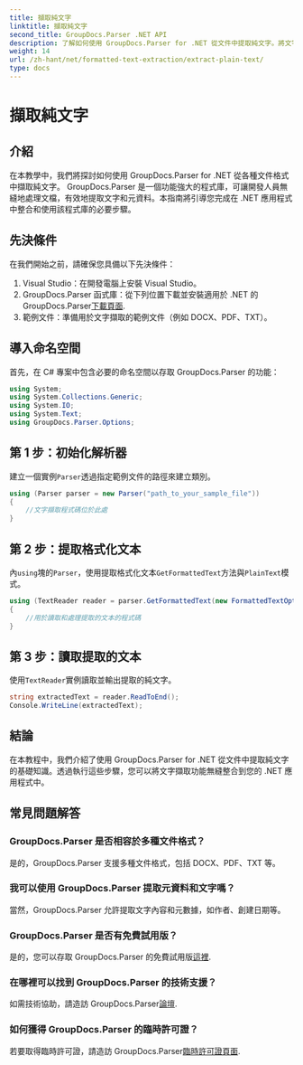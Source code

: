 ```yaml
---
title: 擷取純文字
linktitle: 擷取純文字
second_title: GroupDocs.Parser .NET API
description: 了解如何使用 GroupDocs.Parser for .NET 從文件中提取純文字。將文字擷取整合到您的應用程式中的簡單步驟。
weight: 14
url: /zh-hant/net/formatted-text-extraction/extract-plain-text/
type: docs
---
```

# 擷取純文字

## 介紹
在本教學中，我們將探討如何使用 GroupDocs.Parser for .NET 從各種文件格式中擷取純文字。 GroupDocs.Parser 是一個功能強大的程式庫，可讓開發人員無縫地處理文檔，有效地提取文字和元資料。本指南將引導您完成在 .NET 應用程式中整合和使用該程式庫的必要步驟。
## 先決條件
在我們開始之前，請確保您具備以下先決條件：
1. Visual Studio：在開發電腦上安裝 Visual Studio。
2.  GroupDocs.Parser 函式庫：從下列位置下載並安裝適用於 .NET 的 GroupDocs.Parser[下載頁面](https://releases.groupdocs.com/parser/net/).
3. 範例文件：準備用於文字擷取的範例文件（例如 DOCX、PDF、TXT）。

## 導入命名空間
首先，在 C# 專案中包含必要的命名空間以存取 GroupDocs.Parser 的功能：
```csharp
using System;
using System.Collections.Generic;
using System.IO;
using System.Text;
using GroupDocs.Parser.Options;
```
## 第 1 步：初始化解析器
建立一個實例`Parser`透過指定範例文件的路徑來建立類別。
```csharp
using (Parser parser = new Parser("path_to_your_sample_file"))
{
    //文字擷取程式碼位於此處
}
```
## 第 2 步：提取格式化文本
內`using`塊的`Parser`，使用提取格式化文本`GetFormattedText`方法與`PlainText`模式。
```csharp
using (TextReader reader = parser.GetFormattedText(new FormattedTextOptions(FormattedTextMode.PlainText)))
{
    //用於讀取和處理提取的文本的程式碼
}
```
## 第 3 步：讀取提取的文本
使用`TextReader`實例讀取並輸出提取的純文字。
```csharp
string extractedText = reader.ReadToEnd();
Console.WriteLine(extractedText);
```

## 結論
在本教程中，我們介紹了使用 GroupDocs.Parser for .NET 從文件中提取純文字的基礎知識。透過執行這些步驟，您可以將文字擷取功能無縫整合到您的 .NET 應用程式中。

## 常見問題解答
### GroupDocs.Parser 是否相容於多種文件格式？
是的，GroupDocs.Parser 支援多種文件格式，包括 DOCX、PDF、TXT 等。
### 我可以使用 GroupDocs.Parser 提取元資料和文字嗎？
當然，GroupDocs.Parser 允許提取文字內容和元數據，如作者、創建日期等。
### GroupDocs.Parser 是否有免費試用版？
是的，您可以存取 GroupDocs.Parser 的免費試用版[這裡](https://releases.groupdocs.com/).
### 在哪裡可以找到 GroupDocs.Parser 的技術支援？
如需技術協助，請造訪 GroupDocs.Parser[論壇](https://forum.groupdocs.com/c/parser/17).
### 如何獲得 GroupDocs.Parser 的臨時許可證？
若要取得臨時許可證，請造訪 GroupDocs.Parser[臨時許可證頁面](https://purchase.groupdocs.com/temporary-license/).